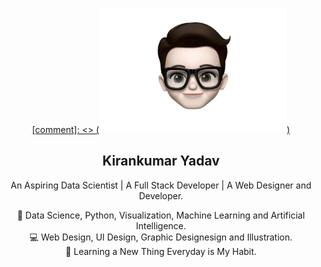<p align="center">
  <a href="https://getbootstrap.com/">
[comment]: <> (<img src="Images/Kirankumar.png" alt="Kirankumar" width="300" height="200">)
  </a>
</p>

<h2 align="center">Kirankumar Yadav</h2>

<p align="center">
  An Aspiring Data Scientist  |  A Full Stack Developer  |  A Web Designer and Developer.
  <br>  
</p>

  <p align="center">
  🤖 Data Science, Python, Visualization, Machine Learning and Artificial Intelligence.<br>
  💻 Web Design, UI Design, Graphic Designesign and Illustration.<br>
  🚀 Learning a New Thing Everyday is My Habit.
  </p>

